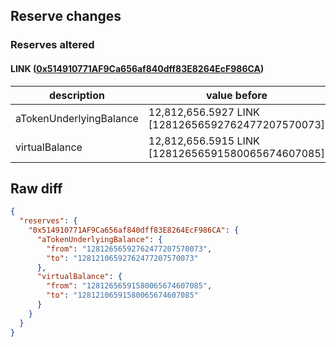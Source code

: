 ## Reserve changes

### Reserves altered

#### LINK ([0x514910771AF9Ca656af840dff83E8264EcF986CA](https://etherscan.io/address/0x514910771AF9Ca656af840dff83E8264EcF986CA))

| description | value before | value after |
| --- | --- | --- |
| aTokenUnderlyingBalance | 12,812,656.5927 LINK [12812656592762477207570073] | 12,812,106.5927 LINK [12812106592762477207570073] |
| virtualBalance | 12,812,656.5915 LINK [12812656591580065674607085] | 12,812,106.5915 LINK [12812106591580065674607085] |


## Raw diff

```json
{
  "reserves": {
    "0x514910771AF9Ca656af840dff83E8264EcF986CA": {
      "aTokenUnderlyingBalance": {
        "from": "12812656592762477207570073",
        "to": "12812106592762477207570073"
      },
      "virtualBalance": {
        "from": "12812656591580065674607085",
        "to": "12812106591580065674607085"
      }
    }
  }
}
```